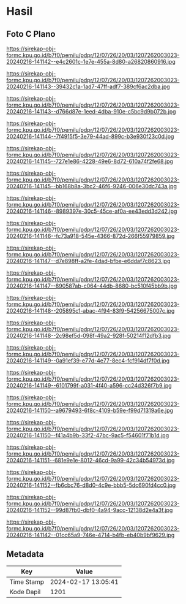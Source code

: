 # Hasil

## Foto C Plano

https://sirekap-obj-formc.kpu.go.id/b7f0/pemilu/pdpr/12/07/26/20/03/1207262003023-20240216-141142--e4c2601c-1e7e-455a-8d80-a26820860916.jpg

https://sirekap-obj-formc.kpu.go.id/b7f0/pemilu/pdpr/12/07/26/20/03/1207262003023-20240216-141143--39432c1a-1ad7-47ff-adf7-389cf6ac2dba.jpg

https://sirekap-obj-formc.kpu.go.id/b7f0/pemilu/pdpr/12/07/26/20/03/1207262003023-20240216-141143--d766d87e-1eed-4dba-910e-c5bc9d9b072b.jpg

https://sirekap-obj-formc.kpu.go.id/b7f0/pemilu/pdpr/12/07/26/20/03/1207262003023-20240216-141144--7f4915f5-3e79-44ad-899c-b3e930f23c0d.jpg

https://sirekap-obj-formc.kpu.go.id/b7f0/pemilu/pdpr/12/07/26/20/03/1207262003023-20240216-141145--727e1e86-4228-49e6-8d72-610a74f2fe68.jpg

https://sirekap-obj-formc.kpu.go.id/b7f0/pemilu/pdpr/12/07/26/20/03/1207262003023-20240216-141145--bb168b8a-3bc2-46f6-9246-006e30dc743a.jpg

https://sirekap-obj-formc.kpu.go.id/b7f0/pemilu/pdpr/12/07/26/20/03/1207262003023-20240216-141146--8989397e-30c5-45ce-af0a-ee43edd3d242.jpg

https://sirekap-obj-formc.kpu.go.id/b7f0/pemilu/pdpr/12/07/26/20/03/1207262003023-20240216-141146--fc73a918-545e-4366-872d-266f55979859.jpg

https://sirekap-obj-formc.kpu.go.id/b7f0/pemilu/pdpr/12/07/26/20/03/1207262003023-20240216-141147--d7e898ff-a2fe-4dad-bfbe-e6ddaf7c8623.jpg

https://sirekap-obj-formc.kpu.go.id/b7f0/pemilu/pdpr/12/07/26/20/03/1207262003023-20240216-141147--890587ab-c064-44db-8680-bc510f45bb9b.jpg

https://sirekap-obj-formc.kpu.go.id/b7f0/pemilu/pdpr/12/07/26/20/03/1207262003023-20240216-141148--205895c1-abac-4f94-83f9-54256675007c.jpg

https://sirekap-obj-formc.kpu.go.id/b7f0/pemilu/pdpr/12/07/26/20/03/1207262003023-20240216-141148--2c98ef5d-098f-49a2-928f-50214f12dfb3.jpg

https://sirekap-obj-formc.kpu.go.id/b7f0/pemilu/pdpr/12/07/26/20/03/1207262003023-20240216-141149--0a91ef39-e77d-4e77-8ec4-fcf914df7f0d.jpg

https://sirekap-obj-formc.kpu.go.id/b7f0/pemilu/pdpr/12/07/26/20/03/1207262003023-20240216-141149--6101799f-a031-4f40-a596-cc24d326f7b9.jpg

https://sirekap-obj-formc.kpu.go.id/b7f0/pemilu/pdpr/12/07/26/20/03/1207262003023-20240216-141150--a9679493-6f8c-4109-b59e-f99d71319a6e.jpg

https://sirekap-obj-formc.kpu.go.id/b7f0/pemilu/pdpr/12/07/26/20/03/1207262003023-20240216-141150--f41a4b9b-33f2-47bc-9ac5-f54601f71b1d.jpg

https://sirekap-obj-formc.kpu.go.id/b7f0/pemilu/pdpr/12/07/26/20/03/1207262003023-20240216-141151--681e9e1e-8012-46cd-9a99-42c34b54973d.jpg

https://sirekap-obj-formc.kpu.go.id/b7f0/pemilu/pdpr/12/07/26/20/03/1207262003023-20240216-141152--fb6cbc76-d8d0-4c9e-bbb5-5dc690fd4cc0.jpg

https://sirekap-obj-formc.kpu.go.id/b7f0/pemilu/pdpr/12/07/26/20/03/1207262003023-20240216-141152--99d87fb0-dbf0-4a94-9acc-12138d2e4a3f.jpg

https://sirekap-obj-formc.kpu.go.id/b7f0/pemilu/pdpr/12/07/26/20/03/1207262003023-20240216-141142--01cc65a9-746e-4714-b4fb-eb40b9bf9629.jpg


## Metadata

| Key        | Value               |
| ---------- | ------------------- |
| Time Stamp | 2024-02-17 13:05:41 |
| Kode Dapil | 1201                |



